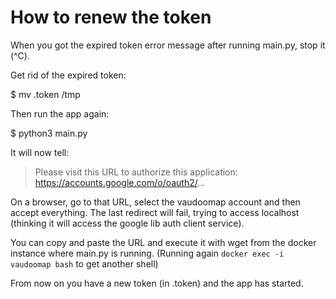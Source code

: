 How to renew the token
======================

When you got the expired token error message after running main.py, stop it (^C).

Get rid of the expired token:

$ mv .token /tmp

Then run the app again:

$ python3 main.py

It will now tell:

> Please visit this URL to authorize this application: https://accounts.google.com/o/oauth2/...

On a browser, go to that URL, select the vaudoomap account and then accept everything.
The last redirect will fail, trying to access localhost (thinking it will access the google lib auth client service).

You can copy and paste the URL and execute it with wget from the docker instance where main.py is running.
(Running again `docker exec -i vaudoomap bash` to get another shell)

From now on you have a new token (in .token) and the app has started.
